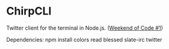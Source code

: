 ChirpCLI
========

Twitter client for the terminal in Node.js. ([Weekend of Code #1](http://blog.whiskers75.com/chirpcli-twitter-cli-in-node-js-weekend-of-code-1/))

Dependencies:
   npm install colors read blessed slate-irc twitter
